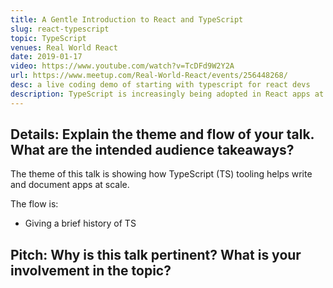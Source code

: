 ```yaml
---
title: A Gentle Introduction to React and TypeScript
slug: react-typescript
topic: TypeScript
venues: Real World React
date: 2019-01-17
video: https://www.youtube.com/watch?v=TcDFd9W2Y2A
url: https://www.meetup.com/Real-World-React/events/256448268/
desc: a live coding demo of starting with typescript for react devs
description: TypeScript is increasingly being adopted in React apps at scale, from AirBnb to Shopify to Atlassian. In this live coding talk, we walk through best practices and introduce everything you need to know to get started, WITHOUT getting lost in arcane generic type logic!
---
```


## Details: Explain the theme and flow of your talk. What are the intended audience takeaways?

The theme of this talk is showing how TypeScript (TS) tooling helps write and document apps at scale.

The flow is:

- Giving a brief history of TS

## Pitch: Why is this talk pertinent? What is your involvement in the topic?
